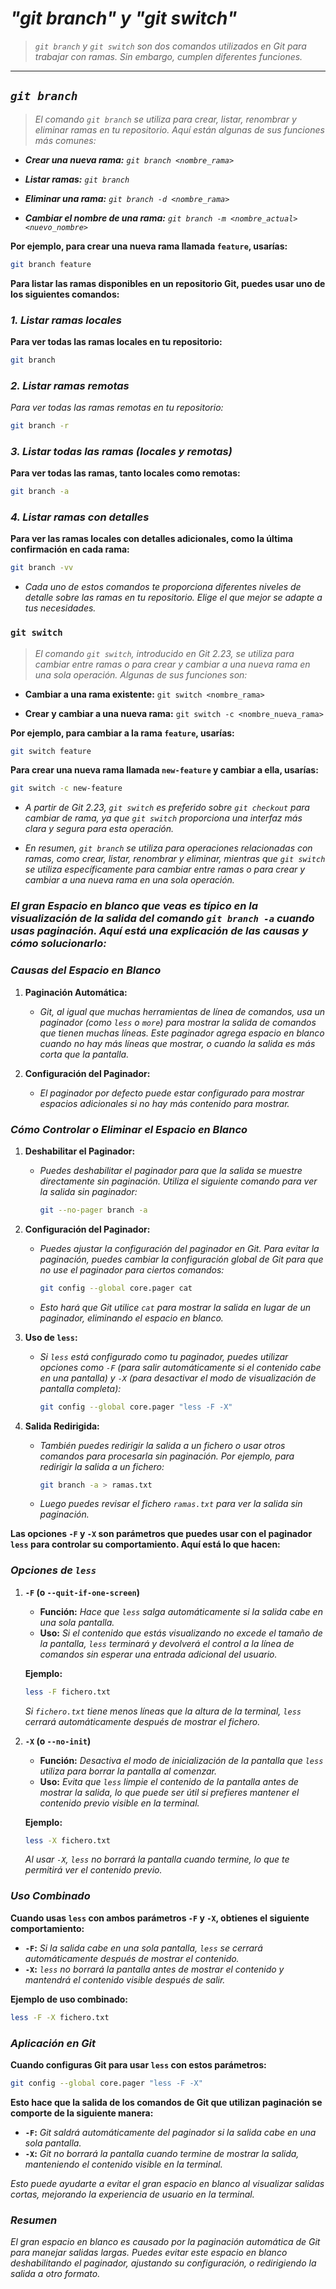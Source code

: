 <!-- Autor: Daniel Benjamin Perez Morales -->
<!-- GitHub: https://github.com/DanielBenjaminPerezMoralesDev13 -->
<!-- GitLab: https://gitlab.com/DanielBenjaminPerezMoralesDev13 -->
<!-- Correo electrónico: danielperezdev@proton.me -->

# ***"git branch" y "git switch"***

> *`git branch` y `git switch` son dos comandos utilizados en Git para trabajar con ramas. Sin embargo, cumplen diferentes funciones.*

---

## ***`git branch`***

> *El comando `git branch` se utiliza para crear, listar, renombrar y eliminar ramas en tu repositorio. Aquí están algunas de sus funciones más comunes:*

- ***Crear una nueva rama:** `git branch <nombre_rama>`*

- ***Listar ramas:** `git branch`*

- ***Eliminar una rama:** `git branch -d <nombre_rama>`*

- ***Cambiar el nombre de una rama:** `git branch -m <nombre_actual> <nuevo_nombre>`*

**Por ejemplo, para crear una nueva rama llamada `feature`, usarías:**

```bash
git branch feature
```

**Para listar las ramas disponibles en un repositorio Git, puedes usar uno de los siguientes comandos:**

### ***1. Listar ramas locales***

**Para ver todas las ramas locales en tu repositorio:**

```bash
git branch
```

### ***2. Listar ramas remotas***

*Para ver todas las ramas remotas en tu repositorio:*

```bash
git branch -r
```

### ***3. Listar todas las ramas (locales y remotas)***

**Para ver todas las ramas, tanto locales como remotas:**

```bash
git branch -a
```

### ***4. Listar ramas con detalles***

**Para ver las ramas locales con detalles adicionales, como la última confirmación en cada rama:**

```bash
git branch -vv
```

- *Cada uno de estos comandos te proporciona diferentes niveles de detalle sobre las ramas en tu repositorio. Elige el que mejor se adapte a tus necesidades.*

### `git switch`

> *El comando `git switch`, introducido en Git 2.23, se utiliza para cambiar entre ramas o para crear y cambiar a una nueva rama en una sola operación. Algunas de sus funciones son:*

- **Cambiar a una rama existente:** `git switch <nombre_rama>`

- **Crear y cambiar a una nueva rama:** `git switch -c <nombre_nueva_rama>`

**Por ejemplo, para cambiar a la rama `feature`, usarías:**

```bash
git switch feature
```

**Para crear una nueva rama llamada `new-feature` y cambiar a ella, usarías:**

```bash
git switch -c new-feature
```

- *A partir de Git 2.23, `git switch` es preferido sobre `git checkout` para cambiar de rama, ya que `git switch` proporciona una interfaz más clara y segura para esta operación.*

- *En resumen, `git branch` se utiliza para operaciones relacionadas con ramas, como crear, listar, renombrar y eliminar, mientras que `git switch` se utiliza específicamente para cambiar entre ramas o para crear y cambiar a una nueva rama en una sola operación.*

### ***El gran Espacio en blanco que veas es típico en la visualización de la salida del comando `git branch -a` cuando usas paginación. Aquí está una explicación de las causas y cómo solucionarlo:***

### ***Causas del Espacio en Blanco***

1. **Paginación Automática:**
   - *Git, al igual que muchas herramientas de línea de comandos, usa un paginador (como `less` o `more`) para mostrar la salida de comandos que tienen muchas líneas. Este paginador agrega espacio en blanco cuando no hay más líneas que mostrar, o cuando la salida es más corta que la pantalla.*

2. **Configuración del Paginador:**
   - *El paginador por defecto puede estar configurado para mostrar espacios adicionales si no hay más contenido para mostrar.*

### ***Cómo Controlar o Eliminar el Espacio en Blanco***

1. **Deshabilitar el Paginador:**
   - *Puedes deshabilitar el paginador para que la salida se muestre directamente sin paginación. Utiliza el siguiente comando para ver la salida sin paginador:*

     ```bash
     git --no-pager branch -a
     ```

2. **Configuración del Paginador:**
   - *Puedes ajustar la configuración del paginador en Git. Para evitar la paginación, puedes cambiar la configuración global de Git para que no use el paginador para ciertos comandos:*

     ```bash
     git config --global core.pager cat
     ```

   - *Esto hará que Git utilice `cat` para mostrar la salida en lugar de un paginador, eliminando el espacio en blanco.*

3. **Uso de `less`:**
   - *Si `less` está configurado como tu paginador, puedes utilizar opciones como `-F` (para salir automáticamente si el contenido cabe en una pantalla) y `-X` (para desactivar el modo de visualización de pantalla completa):*

     ```bash
     git config --global core.pager "less -F -X"
     ```

4. **Salida Redirigida:**
   - *También puedes redirigir la salida a un fichero o usar otros comandos para procesarla sin paginación. Por ejemplo, para redirigir la salida a un fichero:*

     ```bash
     git branch -a > ramas.txt
     ```

   - *Luego puedes revisar el fichero `ramas.txt` para ver la salida sin paginación.*

**Las opciones `-F` y `-X` son parámetros que puedes usar con el paginador `less` para controlar su comportamiento. Aquí está lo que hacen:**

### ***Opciones de `less`***

1. **`-F` (o `--quit-if-one-screen`)**
   - **Función:** *Hace que `less` salga automáticamente si la salida cabe en una sola pantalla.*
   - **Uso:** *Si el contenido que estás visualizando no excede el tamaño de la pantalla, `less` terminará y devolverá el control a la línea de comandos sin esperar una entrada adicional del usuario.*

   **Ejemplo:**

   ```bash
   less -F fichero.txt
   ```

   *Si `fichero.txt` tiene menos líneas que la altura de la terminal, `less` cerrará automáticamente después de mostrar el fichero.*

2. **`-X` (o `--no-init`)**
   - **Función:** *Desactiva el modo de inicialización de la pantalla que `less` utiliza para borrar la pantalla al comenzar.*
   - **Uso:** *Evita que `less` limpie el contenido de la pantalla antes de mostrar la salida, lo que puede ser útil si prefieres mantener el contenido previo visible en la terminal.*

   **Ejemplo:**

   ```bash
   less -X fichero.txt
   ```

   *Al usar `-X`, `less` no borrará la pantalla cuando termine, lo que te permitirá ver el contenido previo.*

### ***Uso Combinado***

**Cuando usas `less` con ambos parámetros `-F` y `-X`, obtienes el siguiente comportamiento:**

- **`-F`:** *Si la salida cabe en una sola pantalla, `less` se cerrará automáticamente después de mostrar el contenido.*
- **`-X`:** *`less` no borrará la pantalla antes de mostrar el contenido y mantendrá el contenido visible después de salir.*

**Ejemplo de uso combinado:**

```bash
less -F -X fichero.txt
```

### ***Aplicación en Git***

**Cuando configuras Git para usar `less` con estos parámetros:**

```bash
git config --global core.pager "less -F -X"
```

**Esto hace que la salida de los comandos de Git que utilizan paginación se comporte de la siguiente manera:**

- **`-F`:** *Git saldrá automáticamente del paginador si la salida cabe en una sola pantalla.*
- **`-X`:** *Git no borrará la pantalla cuando termine de mostrar la salida, manteniendo el contenido visible en la terminal.*

*Esto puede ayudarte a evitar el gran espacio en blanco al visualizar salidas cortas, mejorando la experiencia de usuario en la terminal.*

### ***Resumen***

*El gran espacio en blanco es causado por la paginación automática de Git para manejar salidas largas. Puedes evitar este espacio en blanco deshabilitando el paginador, ajustando su configuración, o redirigiendo la salida a otro formato.*

